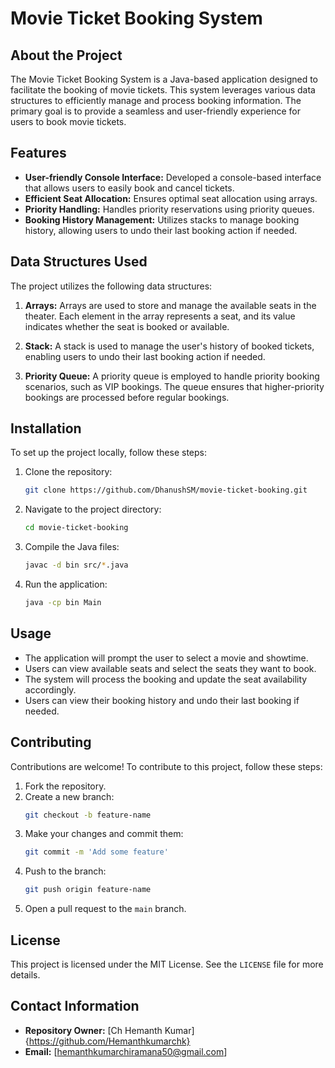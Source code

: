 # Movie Ticket Booking System

## About the Project
The Movie Ticket Booking System is a Java-based application designed to facilitate the booking of movie tickets. This system leverages various data structures to efficiently manage and process booking information. The primary goal is to provide a seamless and user-friendly experience for users to book movie tickets.

## Features
- **User-friendly Console Interface:** Developed a console-based interface that allows users to easily book and cancel tickets.
- **Efficient Seat Allocation:** Ensures optimal seat allocation using arrays.
- **Priority Handling:** Handles priority reservations using priority queues.
- **Booking History Management:** Utilizes stacks to manage booking history, allowing users to undo their last booking action if needed.

## Data Structures Used
The project utilizes the following data structures:

1. **Arrays:** Arrays are used to store and manage the available seats in the theater. Each element in the array represents a seat, and its value indicates whether the seat is booked or available.

2. **Stack:** A stack is used to manage the user's history of booked tickets, enabling users to undo their last booking action if needed.

3. **Priority Queue:** A priority queue is employed to handle priority booking scenarios, such as VIP bookings. The queue ensures that higher-priority bookings are processed before regular bookings.

## Installation
To set up the project locally, follow these steps:

1. Clone the repository:
    ```bash
    git clone https://github.com/DhanushSM/movie-ticket-booking.git
    ```
2. Navigate to the project directory:
    ```bash
    cd movie-ticket-booking
    ```
3. Compile the Java files:
    ```bash
    javac -d bin src/*.java
    ```
4. Run the application:
    ```bash
    java -cp bin Main
    ```

## Usage
- The application will prompt the user to select a movie and showtime.
- Users can view available seats and select the seats they want to book.
- The system will process the booking and update the seat availability accordingly.
- Users can view their booking history and undo their last booking if needed.

## Contributing
Contributions are welcome! To contribute to this project, follow these steps:

1. Fork the repository.
2. Create a new branch:
    ```bash
    git checkout -b feature-name
    ```
3. Make your changes and commit them:
    ```bash
    git commit -m 'Add some feature'
    ```
4. Push to the branch:
    ```bash
    git push origin feature-name
    ```
5. Open a pull request to the `main` branch.

## License
This project is licensed under the MIT License. See the `LICENSE` file for more details.

## Contact Information
- **Repository Owner:** [Ch Hemanth Kumar] {https://github.com/Hemanthkumarchk}
- **Email:** [hemanthkumarchiramana50@gmail.com]
